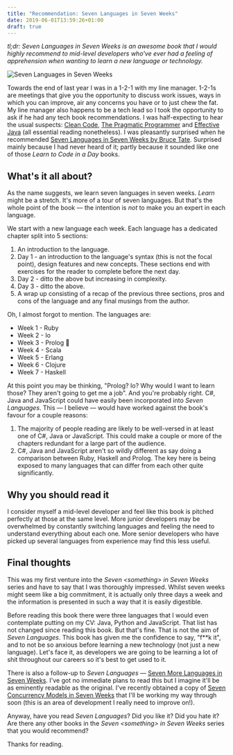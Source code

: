 ```yaml
---
title: "Recommendation: Seven Languages in Seven Weeks"
date: 2019-06-01T13:59:26+01:00
draft: true
---
```


*tl;dr: Seven Languages in Seven Weeks is an awesome book that I would highly recommend to mid-level developers who've
ever had a feeling of apprehension when wanting to learn a new language or technology.*

![Seven Languages in Seven Weeks](/images/seven-languages-in-seven-weeks.jpg)

Towards the end of last year I was in a 1-2-1 with my line manager. 1-2-1s are meetings that give you the opportunity
to discuss work issues, ways in which you can improve, air any concerns you have or to just chew the fat. My line
manager also happens to be a tech lead so I took the opportunity to ask if he had any tech book recommendations. I was
half-expecting to hear the usual suspects: [Clean Code](https://www.amazon.co.uk/Clean-Code-Handbook-Software-Craftsmanship/dp/0132350882),
[The Pragmatic Programmer](https://www.amazon.co.uk/Pragmatic-Programmer-Andrew-Hunt/dp/020161622X)
and [Effective Java](https://www.amazon.co.uk/Effective-Java-Joshua-Bloch/dp/0134685997/ref=sr_1_1?crid=1L0V958CE2AC2&keywords=effective+java&qid=1559394931&s=books&sprefix=effecti%2Cstripbooks%2C136&sr=1-1)
(all essential reading nonetheless). I was pleasantly surprised when he recommended
[Seven Languages in Seven Weeks by Bruce Tate](https://www.amazon.co.uk/Seven-Languages-Weeks-Programming-Programmers/dp/193435659X/ref=sr_1_1?crid=XKJ0GHAKEPYU&keywords=seven+languages+in+seven+weeks&qid=1559395015&s=books&sprefix=seven+la%2Cstripbooks%2C131&sr=1-1).
Surprised mainly because I had never heard of it; partly because it sounded like one of those
*Learn to Code in a Day* books.

## What's it all about?

As the name suggests, we learn seven languages in seven weeks. *Learn* might be a stretch. It's more of a tour of seven
languages. But that's the whole point of the book — the intention is *not* to make you an expert in each language.

We start with a new language each week. Each language has a dedicated chapter split into 5 sections:

1. An introduction to the language.
2. Day 1 - an introduction to the language's syntax (this is not the focal point), design features and new concepts. These
sections end with exercises for the reader to complete before the next day.
3. Day 2 - ditto the above but increasing in complexity.
4. Day 3 - ditto the above.
5. A wrap up consisting of a recap of the previous three sections, pros and cons of the language and any final musings
from the author.

Oh, I almost forgot to mention. The languages are:

* Week 1 - Ruby
* Week 2 - Io
* Week 3 - Prolog 🤢
* Week 4 - Scala
* Week 5 - Erlang
* Week 6 - Clojure
* Week 7 - Haskell

At this point you may be thinking, "Prolog? Io? Why would I want to learn those? They aren't going to get me a job".
And you're probably right. C#, Java and JavaScript could have easily been incorporated into *Seven Languages*. This — I
believe — would have worked against the book's favour for a couple reasons:

1. The majority of people reading are likely to be well-versed in at least one of C#, Java or JavaScript. This could
make a couple or more of the chapters redundant for a large part of the audience.
2. C#, Java and JavaScript aren't so wildly different as say doing a comparison between Ruby, Haskell and Prolog. The
key here is being exposed to many languages that can differ from each other quite significantly.

## Why you should read it

I consider myself a mid-level developer and feel like this book is pitched perfectly at those at the same level.
More junior developers may be overwhelmed by constantly switching languages and feeling the need to understand
everything about each one. More senior developers who have picked up several languages from experience may find
this less useful.

## Final thoughts

This was my first venture into the *Seven &lt;something&gt; in Seven Weeks* series and have to say that I was
thoroughly impressed. Whilst seven weeks might seem like a big commitment, it is actually only three days a week and
the information is presented in such a way that it is easily digestible.

Before reading this book there were three languages that I would even contemplate putting on my CV: Java, Python and
JavaScript. That list has not changed since reading this book. But that's fine. That is not the aim of
*Seven Languages*. This book has given me the confidence to say, "f**k it", and to not be so anxious before learning a
new technology (not just a new language). Let's face it, as developers we are going to be learning a lot of shit
throughout our careers so it's best to get used to it.

There is also a follow-up to *Seven Languages* —
[Seven More Languages in Seven Weeks](https://www.amazon.co.uk/Seven-More-Languages-Weeks-Shaping/dp/1941222153).
I've got no immediate plans to read this but I imagine it'll be as eminently readable as the original. I've recently
obtained a copy of
[Seven Concurrency Models in Seven Weeks](https://www.amazon.co.uk/Seven-Concurrency-Models-Weeks-Programmers/dp/1937785653)
that I'll be working my way through soon (this is an area of development I really need to improve on!).

Anyway, have you read *Seven Languages*? Did you like it? Did you hate it? Are there any other books in the
*Seven &lt;something&gt; in Seven Weeks* series that you would recommend?

Thanks for reading.
